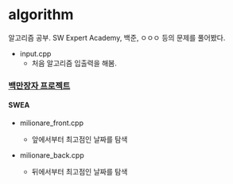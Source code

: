 # algorithm
알고리즘 공부.
SW Expert Academy, 백준, ㅇㅇㅇ 등의 문제를 풀어봤다.

* input.cpp
    * 처음 알고리즘 입출력을 해봄.


### [백만장자 프로젝트](https://swexpertacademy.com/main/code/problem/problemDetail.do?contestProbId=AV5LrsUaDxcDFAXc)
#### SWEA

* milionare_front.cpp
    * 앞에서부터 최고점인 날짜를 탐색

* milionare_back.cpp
    * 뒤에서부터 최고점인 날짜를 탐색


